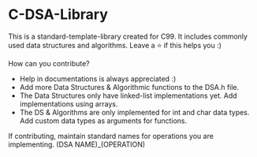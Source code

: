 # C-DSA-Library
This is a standard-template-library created for C99. It includes commonly used data structures and algorithms. Leave a ⭐ if this helps you :)

How can you contribute?
 - Help in documentations is always appreciated :)
 - Add more Data Structures & Algorithmic functions to the DSA.h file. 
 - The Data Structures only have linked-list implementations yet. Add implementations using arrays.
 - The DS & Algorithms are only implemented for int and char data types. Add custom data types as arguments for functions.
 
If contributing, maintain standard names for operations you are implementing. (DSA NAME)_(OPERATION)
